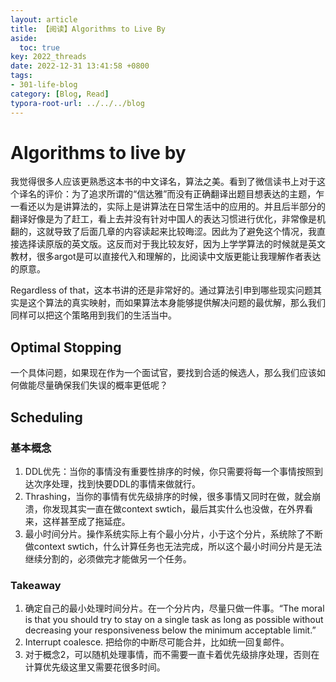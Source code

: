 ```yaml
---
layout: article
title: 【阅读】Algorithms to Live By
aside:
  toc: true
key: 2022_threads
date: 2022-12-31 13:41:58 +0800
tags:
- 301-life-blog
category: [Blog, Read] 
typora-root-url: ../../../blog
---
```


# Algorithms to live by

我觉得很多人应该更熟悉这本书的中文译名，算法之美。看到了微信读书上对于这个译名的评价：为了追求所谓的“信达雅”而没有正确翻译出题目想表达的主题，乍一看还以为是讲算法的，实际上是讲算法在日常生活中的应用的。并且后半部分的翻译好像是为了赶工，看上去并没有针对中国人的表达习惯进行优化，非常像是机翻的，这就导致了后面几章的内容读起来比较晦涩。因此为了避免这个情况，我直接选择读原版的英文版。这反而对于我比较友好，因为上学学算法的时候就是英文教材，很多argot是可以直接代入和理解的，比阅读中文版更能让我理解作者表达的原意。

Regardless of that，这本书讲的还是非常好的。通过算法引申到哪些现实问题其实是这个算法的真实映射，而如果算法本身能够提供解决问题的最优解，那么我们同样可以把这个策略用到我们的生活当中。

## Optimal Stopping

一个具体问题，如果现在作为一个面试官，要找到合适的候选人，那么我们应该如何做能尽量确保我们失误的概率更低呢？



## Scheduling
### 基本概念

1. DDL优先：当你的事情没有重要性排序的时候，你只需要将每一个事情按照到达次序处理，找到快要DDL的事情来做就行。
2. Thrashing，当你的事情有优先级排序的时候，很多事情又同时在做，就会崩溃，你发现其实一直在做context swtich，最后其实什么也没做，在外界看来，这样甚至成了拖延症。
3. 最小时间分片。操作系统实际上有个最小分片，小于这个分片，系统除了不断做context swtich，什么计算任务也无法完成，所以这个最小时间分片是无法继续分割的，必须做完才能做另一个任务。

### Takeaway

1. 确定自己的最小处理时间分片。在一个分片内，尽量只做一件事。“The moral is that you should try to stay on a single task as long as possible without decreasing your responsiveness below the minimum acceptable limit.”
2. Interrupt coalesce. 把给你的中断尽可能合并，比如统一回复邮件。
3. 对于概念2，可以随机处理事情，而不需要一直卡着优先级排序处理，否则在计算优先级这里又需要花很多时间。
